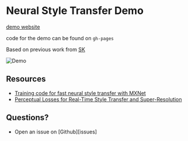 # Neural Style Transfer Demo

[demo website](https://thomasdelteil.github.io/NeuralStyleTransfer_MXNet)

code for the demo can be found on `gh-pages`

Based on previous work from [SK](https://github.com/codewithsk)

![Demo](https://user-images.githubusercontent.com/3716307/48377991-45727280-e684-11e8-8e87-1211900beced.png)

Resources
---------

+ [Training code for fast neural style transfer with MXNet][training code]
+ [Perceptual Losses for Real-Time Style Transfer and Super-Resolution][paper]

Questions?
----------

+ Open an issue on [Github][issues]


[training code]: https://github.com/SineYuan/mxnet-fast-neural-style
[paper]: https://arxiv.org/abs/1603.08155 



